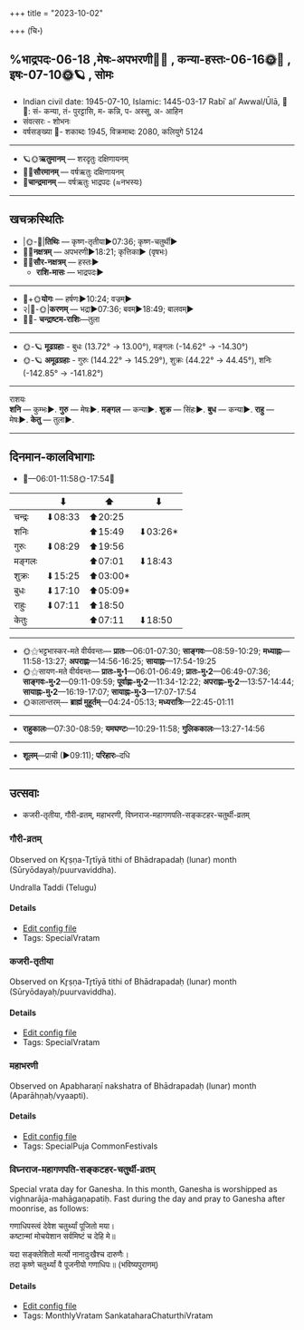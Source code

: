 +++
title = "2023-10-02"

+++
(चि॰)
## %भाद्रपदः-06-18  ,मेषः-अपभरणी🌛🌌  ,  कन्या-हस्तः-06-16🌞🌌  ,  इषः-07-10🌞🪐  , सोमः
- Indian civil date: 1945-07-10, Islamic: 1445-03-17 Rabīʿ alʾ Awwal/Ūlā, 🌌🌞: सं- कन्या, तं- पुरट्टासि, म- कन्नि, प- अस्सू, अ- आहिन
- संवत्सरः - शोभनः
- वर्षसङ्ख्या 🌛- शकाब्दः 1945, विक्रमाब्दः 2080, कलियुगे 5124
___________________
- 🪐🌞**ऋतुमानम्** — शरदृतुः दक्षिणायनम्
- 🌌🌞**सौरमानम्** — वर्षऋतुः दक्षिणायनम्
- 🌛**चान्द्रमानम्** — वर्षऋतुः भाद्रपदः (≈नभस्यः)
___________________


## खचक्रस्थितिः
- |🌞-🌛|**तिथिः** — कृष्ण-तृतीया►07:36; कृष्ण-चतुर्थी►  
- 🌌🌛**नक्षत्रम्** — अपभरणी►18:21; कृत्तिका► (वृषभः)  
- 🌌🌞**सौर-नक्षत्रम्** — हस्तः►  
  - **राशि-मासः** — भाद्रपदः► 
___________________
- 🌛+🌞**योगः** — हर्षणः►10:24; वज्रम्►  
- २|🌛-🌞|**करणम्** — भद्रा►07:36; बवम्►18:49; बालवम्►  
- 🌌🌛- **चन्द्राष्टम-राशिः**—तुला  
___________________
- 🌞-🪐 **मूढग्रहाः** - बुधः (13.72° → 13.00°), मङ्गलः (-14.62° → -14.30°)
- 🌞-🪐 **अमूढग्रहाः** - गुरुः (144.22° → 145.29°), शुक्रः (44.22° → 44.45°), शनिः (-142.85° → -141.82°)
___________________
राशयः  
**शनि** — कुम्भः►. **गुरु** — मेषः►. **मङ्गल** — कन्या►. **शुक्र** — सिंहः►. **बुध** — कन्या►. **राहु** — मेषः►. **केतु** — तुला►. 
___________________


## दिनमान-कालविभागाः
- 🌅—06:01-11:58🌞-17:54🌇  

|      |⬇     |⬆     |⬇     |
|------|-----|-----|------|
|चन्द्रः|⬇08:33 |⬆20:25 |     |
|शनिः   |     |⬆15:49 |⬇03:26*|
|गुरुः  |⬇08:29 |⬆19:56 |     |
|मङ्गलः |     |⬆07:01 |⬇18:43 |
|शुक्रः |⬇15:25 |⬆03:00*|     |
|बुधः   |⬇17:10 |⬆05:09*|     |
|राहुः  |⬇07:11 |⬆18:50 |     |
|केतुः  |     |⬆07:11 |⬇18:50 |
___________________
- 🌞⚝भट्टभास्कर-मते वीर्यवन्तः— **प्रातः**—06:01-07:30; **साङ्गवः**—08:59-10:29; **मध्याह्नः**—11:58-13:27; **अपराह्णः**—14:56-16:25; **सायाह्नः**—17:54-19:25  
- 🌞⚝सायण-मते वीर्यवन्तः— **प्रातः-मु॰1**—06:01-06:49; **प्रातः-मु॰2**—06:49-07:36; **साङ्गवः-मु॰2**—09:11-09:59; **पूर्वाह्णः-मु॰2**—11:34-12:22; **अपराह्णः-मु॰2**—13:57-14:44; **सायाह्नः-मु॰2**—16:19-17:07; **सायाह्नः-मु॰3**—17:07-17:54  
- 🌞कालान्तरम्— **ब्राह्मं मुहूर्तम्**—04:24-05:13; **मध्यरात्रिः**—22:45-01:11  
___________________
- **राहुकालः**—07:30-08:59; **यमघण्टः**—10:29-11:58; **गुलिककालः**—13:27-14:56  
___________________
- **शूलम्**—प्राची (►09:11); **परिहारः**–दधि  
___________________

## उत्सवाः
- कजरी-तृतीया, गौरी-व्रतम्, महाभरणी, विघ्नराज-महागणपति-सङ्कटहर-चतुर्थी-व्रतम्
### गौरी-व्रतम्

Observed on Kr̥ṣṇa-Tr̥tīyā tithi of Bhādrapadaḥ (lunar) month (Sūryōdayaḥ/puurvaviddha). 

Undralla Taddi (Telugu)

#### Details
- [Edit config file](https://github.com/jyotisham/adyatithi/blob/master/devatA/umA/lunar_month/tithi/06/18/gaurI-vratam.toml)
- Tags: SpecialVratam


### कजरी-तृतीया

Observed on Kr̥ṣṇa-Tr̥tīyā tithi of Bhādrapadaḥ (lunar) month (Sūryōdayaḥ/puurvaviddha). 



#### Details
- [Edit config file](https://github.com/jyotisham/adyatithi/blob/master/general/lunar_month/tithi/06/18/kajarI~tRtIyA.toml)
- Tags: SpecialVratam


### महाभरणी

Observed on Apabharaṇī nakshatra of Bhādrapadaḥ (lunar) month (Aparāhṇaḥ/vyaapti). 



#### Details
- [Edit config file](https://github.com/jyotisham/adyatithi/blob/master/general/lunar_month/nakshatra/06/02/mahAbharaNI.toml)
- Tags: SpecialPuja CommonFestivals


### विघ्नराज-महागणपति-सङ्कटहर-चतुर्थी-व्रतम्



Special vrata day for Ganesha. In this month, Ganesha is worshipped as vighnarāja-mahāgaṇapatiḥ. Fast during the day and pray to Ganesha after moonrise, as follows:

गणाधिपस्त्वं देवेश चतुर्थ्यां पूजितो मया।  
कष्टान्मां मोचयेशान सर्वमिष्टं च देहि मे॥  
  
यदा सङ्क्लेशितो मर्त्यो नानादुःखैश्च दारुणैः।  
तदा कृष्णे चतुर्थ्यां वै पूजनीयो गणाधिपः॥ (भविष्यपुराणम्)



#### Details
- [Edit config file](https://github.com/jyotisham/adyatithi/blob/master/devatA/gaNapati/description_only/vighnarAja-mahAgaNapati_saGkaTahara-caturthI-vratam.toml)
- Tags: MonthlyVratam SankataharaChaturthiVratam


